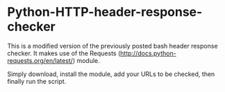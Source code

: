 Python-HTTP-header-response-checker
===================================

This is a modified version of the previously posted bash header response checker. It makes use of the Requests (http://docs.python-requests.org/en/latest/) module. 

Simply download, install the module, add your URLs to be checked, then finally run the script.
